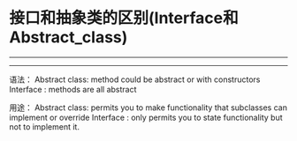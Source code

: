 # 接口和抽象类的区别(Interface和Abstract_class)
---
---

语法：
Abstract class: method could be abstract or with constructors
Interface     : methods are all abstract

用途：
Abstract class: permits you to make functionality that subclasses can implement or override
Interface     : only permits you to state functionality but not to implement it.

